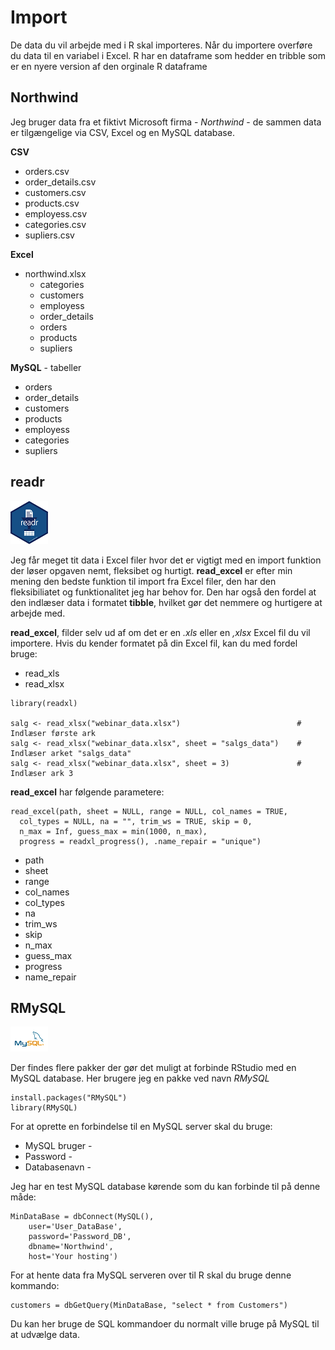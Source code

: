 ﻿# Import
De data du vil arbejde med i R skal importeres.
Når du importere overføre du data til en variabel i Excel.
R har en dataframe som hedder en tribble som er en nyere version af den orginale R dataframe


## Northwind
Jeg bruger data fra et fiktivt Microsoft firma - *Northwind* - de sammen data er tilgængelige via CSV, Excel og en MySQL database.

**CSV**

* orders.csv
* order_details.csv
* customers.csv
* products.csv
* employess.csv
* categories.csv
* supliers.csv


**Excel**

  * northwind.xlsx
    * categories
    * customers
    * employess
    * order_details
    * orders
    * products
    * supliers

**MySQL** - tabeller

* orders
* order_details
* customers
* products
* employess
* categories
* supliers


## readr

![readr](readr.png)

Jeg får meget tit data i Excel filer hvor det er vigtigt med en import funktion der løser opgaven nemt, fleksibet og hurtigt.
**read_excel** er efter min mening den bedste funktion til import fra Excel filer, den har den fleksibiliatet og funktionalitet jeg har behov for.
Den har også den fordel at den indlæser data i formatet **tibble**, hvilket gør det nemmere og hurtigere at arbejde med.

**read_excel**, filder selv ud af om det er en *.xls* eller en *,xlsx* Excel fil du vil importere. Hvis du kender formatet på din Excel fil, kan du med fordel bruge:

* read_xls
* read_xlsx


```{r eval=FALSE}
library(readxl)

salg <- read_xlsx("webinar_data.xlsx")                          # Indlæser første ark
salg <- read_xlsx("webinar_data.xlsx", sheet = "salgs_data")    # Indlæser arket "salgs_data"
salg <- read_xlsx("webinar_data.xlsx", sheet = 3)               # Indlæser ark 3
```

**read_excel** har følgende parametere:

```{r eval=FALSE}
read_excel(path, sheet = NULL, range = NULL, col_names = TRUE,
  col_types = NULL, na = "", trim_ws = TRUE, skip = 0,
  n_max = Inf, guess_max = min(1000, n_max),
  progress = readxl_progress(), .name_repair = "unique")
```

* path
* sheet
* range
* col_names
* col_types
* na
* trim_ws
* skip
* n_max
* guess_max
* progress
* name_repair


## RMySQL

![MySQL-logo](MySQL-logo.png)

Der findes flere pakker der gør det muligt at forbinde RStudio med en MySQL database.
Her brugere jeg en pakke ved navn *RMySQL*

```{r eval=FALSE}
install.packages("RMySQL")
library(RMySQL)
```

For at oprette en forbindelse til en MySQL server skal du bruge:

* MySQL bruger - 
* Password - 
* Databasenavn - 

Jeg har en test MySQL database kørende som du kan forbinde til på denne måde:

```{r eval=FALSE}
MinDataBase = dbConnect(MySQL(), 
    user='User_DataBase', 
    password='Password_DB', 
    dbname='Northwind', 
    host='Your hosting')
```

For at hente data fra MySQL serveren over til R skal du bruge denne kommando:

```{r eval=FALSE}
customers = dbGetQuery(MinDataBase, "select * from Customers")
```

Du kan her bruge de SQL kommandoer du normalt ville bruge på MySQL til at udvælge data.
